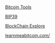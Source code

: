 [Bitcoin Tools](https://btc.bitaps.com/tools)

[BIP39](https://iancoleman.io/bip39/)

[BlockChain Explore](https://blockexplorer.one)

[learnmeabitcoin.com/](https://learnmeabitcoin.com/)